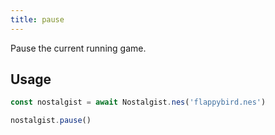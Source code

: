 ```yaml
---
title: pause
---
```


Pause the current running game.

## Usage
```js
const nostalgist = await Nostalgist.nes('flappybird.nes')

nostalgist.pause()
```
